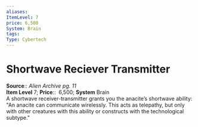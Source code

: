 ```yaml
---
aliases: 
ItemLevel: 7
price: 6,500
System: Brain
tags: 
Type: Cybertech
---
```


# Shortwave Reciever Transmitter

**Source**:: _Alien Archive pg. 11_  
**Item Level** 7;
**Price**::  6,500; **System** Brain  
A shortwave receiver-transmitter grants you the anacite’s shortwave ability: "An anacite can communicate wirelessly. This acts as telepathy, but only with other creatures with this ability or constructs with the technological subtype."
